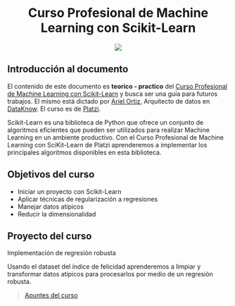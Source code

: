 <div align="center">
    <h1>Curso Profesional de Machine Learning con Scikit-Learn</h1>
    <img src="https://imgur.com/cE2aEMF.png" width="">
</div>

## Introducción al documento

El contenido de este documento es **teorico - practico** del [Curso Profesional de Machine Learning con Scikit-Learn](https://platzi.com/cursos/scikitlearn-ml/) y busca ser una guía para futuros trabajos. El mismo está dictado por [Ariel Ortiz](https://platzi.com/profesores/ludthor/), Arquitecto de datos en [DataKnow](https://dataknow.io/). El curso es de [Platzi](https://platzi.com).

Scikit-Learn es una biblioteca de Python que ofrece un conjunto de algoritmos eficientes que pueden ser utilizados para realizar Machine Learning en un ambiente productivo. Con el Curso Profesional de Machine Learning con SciKit-Learn de Platzi aprenderemos a implementar los principales algoritmos disponibles en esta biblioteca.

## Objetivos del curso

- Iniciar un proyecto con Scikit-Learn
- Aplicar técnicas de regularización a regresiones
- Manejar datos atípicos
- Reducir la dimensionalidad

## Proyecto del curso

Implementación de regresión robusta

Usando el dataset del índice de felicidad aprenderemos a limpiar y transformar datos atípicos para procesarlos por medio de un regresión robusta.

> [Apuntes del curso](apuntes.md)